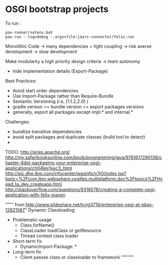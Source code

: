 OSGI bootstrap projects
==========

To run :

```
pax-runner/setenv.bat
pax-run --log=debug --args=file:jaxrs-connector/felix.run
```


Monolithic Code -> many dependencies + tight coupling -> risk averse development -> slow development

Make modularity a high priority design criteria -> team autonomy
 - hide implementation details (Export-Package)

Best Practices:
 - Avoid start order dependencies
 - Use Import-Package rather than Require-Bundle
 - Semantic Versioning (i.e, [1.1.2,2.0) )
 - gradle version == bundle version == export packages versions
 - generally, export all packages except impl.* and internal.*


Challenges:
 - bundlize transitive dependencies
 - avoid split packages and duplicate classes (build tool to detect)
 -


TODO:
http://aries.apache.org/
http://my.safaribooksonline.com/book/programming/java/9781617290138/chapter-4dot-packaging-your-enterprise-osgi-applications/ch04lev1sec3_html
http://pic.dhe.ibm.com/infocenter/wasinfo/v7r0/index.jsp?topic=%2Fcom.ibm.websphere.osgifep.multiplatform.doc%2Ftopics%2Fthread_ta_dev_createapp.html
http://stackoverflow.com/questions/9316578/creating-a-complete-osgi-application-with-felix-maven


"""" from http://www.slideshare.net/tcng3716/enterprise-osgi-at-ebay-12821567"
Dynamic Classloading:
- Problematic usage
   - Class.forName()
   - ClassLoader loadClass or getResource
   - Thread context class loader
- Short-term fix
   - DynamicImport-Package: *
- Long-term fix
   - Client passes class or classloader to framework
""""""